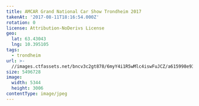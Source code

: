 ```yaml
---
title: AMCAR Grand National Car Show Trondheim 2017
takenAt: '2017-08-11T18:16:54.000Z'
rotation: 0
license: Attribution-NoDerivs License
geo:
  lat: 63.43043
  lng: 10.395105
tags:
  - trondheim
url: >-
  //images.ctfassets.net/bncv3c2gt878/6myY4i1R5wMlc4iswFuJCZ/a615998e931fb7157e0cc033c4cf4622/amcar-grand-national-car-show-trondheim-2017_35699536493_o
size: 5496728
image:
  width: 5344
  height: 3006
contentType: image/jpeg
---
```


